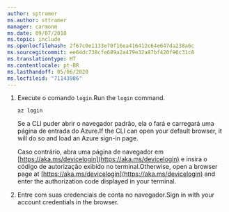```yaml
---
author: sptramer
ms.author: sttramer
manager: carmonm
ms.date: 09/07/2018
ms.topic: include
ms.openlocfilehash: 2f67c0e1133e70f16ea416412c64e647da238a6c
ms.sourcegitcommit: ee64dc738cfe689a2a479e32a87bf420f96c31c8
ms.translationtype: HT
ms.contentlocale: pt-BR
ms.lasthandoff: 05/06/2020
ms.locfileid: "71143986"
---
```

1. <span data-ttu-id="2bd22-101">Execute o comando `login`.</span><span class="sxs-lookup"><span data-stu-id="2bd22-101">Run the `login` command.</span></span>

    ```azurecli-interactive
    az login
    ```

    <span data-ttu-id="2bd22-102">Se a CLI puder abrir o navegador padrão, ela o fará e carregará uma página de entrada do Azure.</span><span class="sxs-lookup"><span data-stu-id="2bd22-102">If the CLI can open your default browser, it will do so and load an Azure sign-in page.</span></span>

    <span data-ttu-id="2bd22-103">Caso contrário, abra uma página de navegador em [https://aka.ms/devicelogin](https://aka.ms/devicelogin) e insira o código de autorização exibido no terminal.</span><span class="sxs-lookup"><span data-stu-id="2bd22-103">Otherwise, open a browser page at [https://aka.ms/devicelogin](https://aka.ms/devicelogin) and enter the  authorization code displayed in your terminal.</span></span>

2. <span data-ttu-id="2bd22-104">Entre com suas credenciais de conta no navegador.</span><span class="sxs-lookup"><span data-stu-id="2bd22-104">Sign in with your account credentials in the browser.</span></span>

